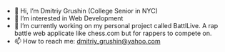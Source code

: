 - 👋 Hi, I’m Dmitriy Grushin (College Senior in NYC) 
- 👀 I’m interested in Web Development
- 🌱 I’m currently working on my personal project called BattlLive. A rap battle web applicate like chess.com but for rappers to compete on.
- 📫 How to reach me: dmitriy_grushin@yahoo.com

<!---
dmitriygrushin/dmitriygrushin is a ✨ special ✨ repository because its `README.md` (this file) appears on your GitHub profile.
You can click the Preview link to take a look at your changes.
--->

